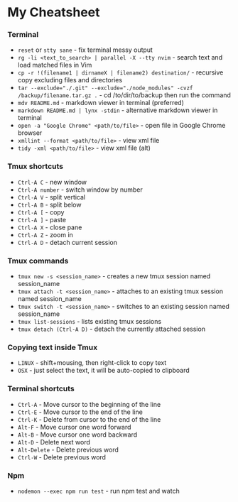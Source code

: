 # My Cheatsheet

### Terminal

- `reset` or `stty sane` - fix terminal messy output
- `rg -li <text_to_search> | parallel -X --tty nvim` - search text and load matched files in Vim
- `cp -r !(filename1 | dirnameX | filename2) destination/` - recursive copy excluding files and directories
- `tar --exclude="./.git" --exclude="./node_modules" -cvzf /backup/filename.tar.gz .` - cd /to/dir/to/backup then run the command
- `mdv README.md` - markdown viewer in terminal (preferred)
- `markdown README.md | lynx -stdin` - alternative markdown viewer in terminal
- `open -a "Google Chrome" <path/to/file>` - open file in Google Chrome browser
- `xmllint --format <path/to/file>` - view xml file
- `tidy -xml <path/to/file>` - view xml file (alt)

### Tmux shortcuts

- `Ctrl-A C` - new window
- `Ctrl-A number` - switch window by number
- `Ctrl-A V` - split vertical
- `Ctrl-A B` - split below
- `Ctrl-A [` - copy
- `Ctrl-A ]` - paste
- `Ctrl-A X` - close pane
- `Ctrl-A Z` - zoom in
- `Ctrl-A D` - detach current session

### Tmux commands

- `tmux new -s <session_name>` - creates a new tmux session named session_name
- `tmux attach -t <session_name>` - attaches to an existing tmux session named session_name
- `tmux switch -t <session_name>` - switches to an existing session named session_name
- `tmux list-sessions` - lists existing tmux sessions
- `tmux detach (Ctrl-A D)` - detach the currently attached session

### Copying text inside Tmux

- `LINUX` - shift+mousing, then right-click to copy text
- `OSX` - just select the text, it will be auto-copied to clipboard

### Terminal shortcuts

- `Ctrl-A` - Move cursor to the beginning of the line
- `Ctrl-E` - Move cursor to the end of the line
- `Ctrl-K` - Delete from cursor to the end of the line
- `Alt-F` - Move cursor one word forward
- `Alt-B` - Move cursor one word backward
- `Alt-D` - Delete next word
- `Alt-Delete` - Delete previous word
- `Ctrl-W` - Delete previous word

### Npm

- `nodemon --exec npm run test` - run npm test and watch
